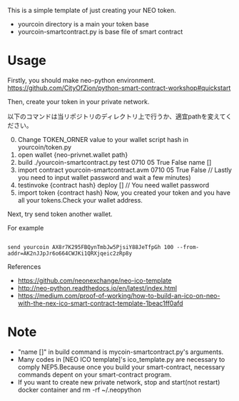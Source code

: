 This is a simple template of just creating your NEO token.

- yourcoin directory is a main your token base
- yourcoin-smartcontract.py is base file of smart contract

# Usage

Firstly, you should make neo-python environment.
https://github.com/CityOfZion/python-smart-contract-workshop#quickstart

Then, create your token in your private network.

以下のコマンドは当リポジトリのディレクトリ上で行うか、適宜pathを変えてください。

0. Change TOKEN_ORNER value to your wallet script hash in yourcoin/token.py
1. open wallet {neo-privnet.wallet path}
2. build ./yourcoin-smartcontract.py test 0710 05 True False name []
3. import contract yourcoin-smartcontract.avm 0710 05 True False // Lastly you need to input wallet password and wait a few minutes)
4. testinvoke {contract hash} deploy [] // You need wallet password
5. import token {contract hash}
Now, you created your token and you have all your tokens.Check your wallet address.

Next, try send token another wallet.

For example

```

send yourcoin AX8r7K295FBQynTmbJw5PjsiY88JeTfpGh 100 --from-addr=AK2nJJpJr6o664CWJKi1QRXjqeic2zRp8y

```


References

- https://github.com/neonexchange/neo-ico-template
- http://neo-python.readthedocs.io/en/latest/index.html
- https://medium.com/proof-of-working/how-to-build-an-ico-on-neo-with-the-nex-ico-smart-contract-template-1beac1ff0afd


# Note

- "name []" in build command is mycoin-smartcontract.py's arguments.
- Many codes in [NEO ICO template]'s ico_template.py are necessary to comply NEP5.Because once you build your smart-contract, necessary commands depent on your smart-contract program.
- If you want to create new private network, stop and start(not restart) docker container and rm -rf ~/.neopython
